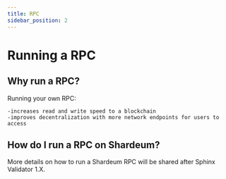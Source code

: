 ```yaml
---
title: RPC
sidebar_position: 2
---
```


# Running a RPC

## Why run a RPC?

Running your own RPC:

    -increases read and write speed to a blockchain
    -improves decentralization with more network endpoints for users to access

## How do I run a RPC on Shardeum?

More details on how to run a Shardeum RPC will be shared after Sphinx Validator 1.X.
